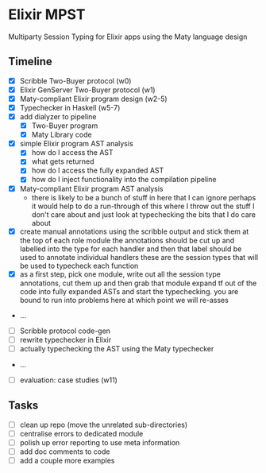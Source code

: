 # Elixir MPST

Multiparty Session Typing for Elixir apps using the Maty language design


## Timeline

- [x] Scribble Two-Buyer protocol (w0)
- [x] Elixir GenServer Two-Buyer protocol (w1)
- [x] Maty-compliant Elixir program design (w2-5)
- [x] Typechecker in Haskell (w5-7)
- [x] add dialyzer to pipeline
  - [x] Two-Buyer program
  - [x] Maty Library code
- [x] simple Elixir program AST analysis
  - [x] how do I access the AST
  - [x] what gets returned
  - [x] how do I access the fully expanded AST
  - [x] how do I inject functionality into the compilation pipeline
- [x] Maty-compliant Elixir program AST analysis
  - there is likely to be a bunch of stuff in here that I can ignore
  perhaps it would help to do a run-through of this where I throw out the stuff I don't care about
  and just look at typechecking the bits that I do care about
- [x] create manual annotations using the scribble output and stick them at the top of each role module
  the annotations should be cut up and labelled into the type for each handler
  and then that label should be used to annotate individual handlers
  these are the session types that will be used to typecheck each function
- [x] as a first step, pick one module, write out all the session type annotations, cut them up and then grab that module
  expand tf out of the code into fully expanded ASTs and start the typechecking.
  you are bound to run into problems here at which point we will re-asses
- ...
- [ ] Scribble protocol code-gen
- [ ] rewrite typechecker in Elixir
- [ ] actually typechecking the AST using the Maty typechecker
- ...
- [ ] evaluation: case studies (w11)


## Tasks

- [ ] clean up repo (move the unrelated sub-directories)
- [ ] centralise errors to dedicated module
- [ ] polish up error reporting to use meta information
- [ ] add doc comments to code
- [ ] add a couple more examples
